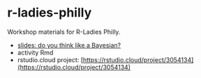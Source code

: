# r-ladies-philly
Workshop materials for R-Ladies Philly.

- [slides: do you think like a Bayesian?](https://docs.google.com/presentation/d/13SnjPZsJpJWBHimIhA2edBoQHIp0_1xkF-k2T8uj2pg/edit?usp=sharing)
- activity Rmd
- rstudio.cloud project: [https://rstudio.cloud/project/3054134](https://rstudio.cloud/project/3054134)
